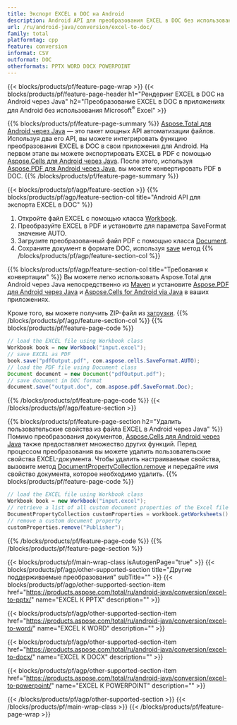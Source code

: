 ```yaml
---
title: Экспорт EXCEL в DOC на Android
description: Android API для преобразования EXCEL в DOC без использования Microsoft Word
url: /ru/android-java/conversion/excel-to-doc/
family: total
platformtag: cpp
feature: conversion
informat: CSV
outformat: DOC
otherformats: PPTX WORD DOCX POWERPOINT
---
```

{{< blocks/products/pf/feature-page-wrap >}}
{{< blocks/products/pf/feature-page-header h1="Рендеринг EXCEL в DOC на Android через Java" h2="Преобразование EXCEL в DOC в приложениях для Android без использования Microsoft<sup>&reg;</sup> Excel" >}}

{{% blocks/products/pf/feature-page-summary %}}
[Aspose.Total для Android через Java](https://products.aspose.com/total/android-java/) — это пакет мощных API автоматизации файлов. Используя два его API, вы можете интегрировать функцию преобразования EXCEL в DOC в свои приложения для Android. На первом этапе вы можете экспортировать EXCEL в PDF с помощью [Aspose.Cells для Android через Java](https://products.aspose.com/cells/android-java/). После этого, используя [Aspose.PDF для Android через Java](https://products.aspose.com/pdf/android-java/), вы можете конвертировать PDF в DOC. 
{{% /blocks/products/pf/feature-page-summary  %}}

{{< blocks/products/pf/agp/feature-section >}}
{{% blocks/products/pf/agp/feature-section-col title="Android API для экспорта EXCEL в DOC" %}}
1. Откройте файл EXCEL с помощью класса [Workbook](https://reference.aspose.com/cells/java/com.aspose.cells/Workbook).
2. Преобразуйте EXCEL в PDF и установите для параметра SaveFormat значение AUTO.
3. Загрузите преобразованный файл PDF с помощью класса [Document](https://reference.aspose.com/pdf/java/com.aspose.pdf/Document).
4. Сохраните документ в формате DOC, используя [save](https://reference.aspose.com/pdf/java/com.aspose.pdf/Document#save-java.lang.String-com.aspose.pdf.SaveOptions-) метод
{{% /blocks/products/pf/agp/feature-section-col %}}

{{% blocks/products/pf/agp/feature-section-col title="Требования к конвертации" %}}
Вы можете легко использовать Aspose.Total для Android через Java непосредственно из [Maven](https://repository.aspose.com/webapp/#/artifacts/browse/tree/General/repo/com/aspose/aspose-total) и установите [Aspose.PDF для Android через Java](https://docs.aspose.com/pdf/androidjava/installation/) и [Aspose.Cells for Android via Java](https://docs.aspose.com/cells/java/aspose-cells-for-android-via-java-installation/#install-asposecells-for-android-via-java-from-maven-repository) в ваших приложениях.

Кроме того, вы можете получить ZIP-файл из [загрузки](https://downloads.aspose.com/total/androidjava).
{{% /blocks/products/pf/agp/feature-section-col %}}
{{% blocks/products/pf/feature-page-code %}}

```java
// load the EXCEL file using Workbook class
Workbook book = new Workbook("input.excel");
// save EXCEL as PDF
book.save("pdfOutput.pdf", com.aspose.cells.SaveFormat.AUTO);
// load the PDF file using Document class
Document document = new Document("pdfOutput.pdf");
// save document in DOC format
document.save("output.doc", com.aspose.pdf.SaveFormat.Doc);    
```

{{% /blocks/products/pf/feature-page-code %}}
{{< /blocks/products/pf/agp/feature-section >}}

{{% blocks/products/pf/feature-page-section  h2="Удалить пользовательские свойства из файла EXCEL в Android через Java" %}}
Помимо преобразования документов, [Aspose.Cells для Android через Java](https://products.aspose.com/cells/android-java/) также предоставляет множество других функций. Перед процессом преобразования вы можете удалить пользовательские свойства EXCEL-документа. Чтобы удалить настраиваемые свойства, вызовите метод [DocumentPropertyCollection.remove](https://reference.aspose.com/cells/java/com.aspose.cells/documentpropertycollection#remove(java.lang.String)) и передайте имя свойство документа, которое необходимо удалить.
{{% blocks/products/pf/feature-page-code %}}

```java
// load the EXCEL file using Workbook class
Workbook book = new Workbook("input.excel");
// retrieve a list of all custom document properties of the Excel file
DocumentPropertyCollection customProperties = workbook.getWorksheets().getCustomDocumentProperties();
// remove a custom document property
customProperties.remove("Publisher"); 
```
{{% /blocks/products/pf/feature-page-code  %}}
{{% /blocks/products/pf/feature-page-section %}}

{{< blocks/products/pf/main-wrap-class isAutogenPage="true" >}}
{{< blocks/products/pf/agp/other-supported-section title="Другие поддерживаемые преобразования" subTitle="" >}}
{{< blocks/products/pf/agp/other-supported-section-item href="https://products.aspose.com/total/ru/android-java/conversion/excel-to-pptx/" name="EXCEL К PPTX" description="" >}}

{{< blocks/products/pf/agp/other-supported-section-item href="https://products.aspose.com/total/ru/android-java/conversion/excel-to-word/" name="EXCEL К WORD" description="" >}}

{{< blocks/products/pf/agp/other-supported-section-item href="https://products.aspose.com/total/ru/android-java/conversion/excel-to-docx/" name="EXCEL К DOCX" description="" >}}

{{< blocks/products/pf/agp/other-supported-section-item href="https://products.aspose.com/total/ru/android-java/conversion/excel-to-powerpoint/" name="EXCEL К POWERPOINT" description="" >}}


{{< /blocks/products/pf/agp/other-supported-section >}}
{{< /blocks/products/pf/main-wrap-class >}}
{{< /blocks/products/pf/feature-page-wrap >}}
